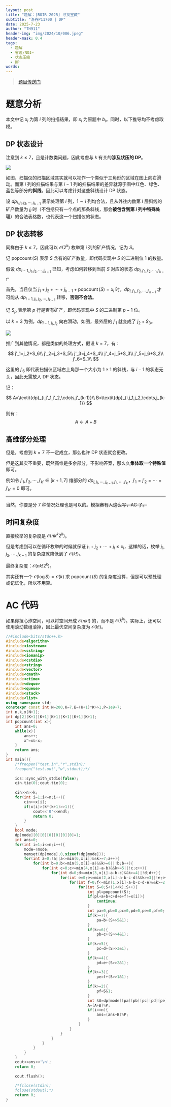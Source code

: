 ```yaml
---
layout: post
title: "题解：[ROIR 2025] 寻找宝藏"
subtitle: "洛谷P11700 | DP"
date: 2025-7-23
author: "TH911"
header-img: "img/2024/10/006.jpeg"
header-mask: 0.4
tags:
  - 题解
  - 省选/NOI−
  - 状态压缩
  - DP
words:
---
```


> [题目传送门](https://www.luogu.com.cn/problem/P11700)

# 题意分析

本文中记 $x_i$ 为第 $i$ 列的扫描结果，即 $x_i$ 为原题中 $b_i$。同时，以下推导均不考虑取模。

## DP 状态设计

注意到 $k\leq7$，且是计数类问题，因此考虑与 $k$ 有关的**涉及状压的 DP**。

![](/img/2025/07/008.png)

如图，扫描仪的扫描区域其实就可以视作一个类似于三角形的区域在图上向右滑动。而第 $i$ 列的扫描结果与第 $i-1$ 列的扫描结果的差异就源于图中红色、绿色、蓝色等部分的**斜线**。因此可以考虑针对这些斜线设计 DP 状态。

设 $\textit{dp}_{i,j_1,j_2,\cdots,j_{k-1}}$ 表示处理第 $i$ 列，$1\sim i$ 列均合法，且从外往内数第 $l$ 层斜线的矿产数量为 $j_l$ 时（不包括只有一个点的那条斜线，那会**被包含到第 $i$ 列中特殊处理**）的合法表格数，也代表这一个扫描仪的状态。

## DP 状态转移

同样由于 $k\leq7$，因此可以 $\mathcal O\left(2^k\right)$ 枚举第 $i$ 列的矿产情况，记为 $S$。

记 $\operatorname{popcount}(S)$ 表示 $S$ 含有的矿产数量，即代码实现中 $S$ 的二进制位 $1$ 的数量。

假设 $\textit{dp}_{i-1,j_1,j_2,\cdots,j_{k-1}}$ 已知，考虑如何转移到当前 $S$ 对应的状态 $\textit{dp}_{i,j'_1,j'_2,\cdots,j'_{k-1}}$。

首先，当且仅当 $j_1+j_2+\cdots+j_{k-1}+\operatorname{popcount}(S)=x_i$ 时，$\textit{dp}_{i,j'_1,j'_2,\cdots,j'_{k-1}}$ 才可能从 $\textit{dp}_{i-1,j_1,j_2,\cdots,j_{k-1}}$ 转移，**否则不合法**。

记 $S_p$ 表示第 $p$ 行是否有矿产，即代码实现中 $S$ 的二进制第 $p-1$ 位。

以 $k=3$ 为例，$\textit{dp}_{i-1,j_1,j_2}$ 向右滑动，如图，最外层的 $j'_1$ 就变成了 $j_2+S_3$。

![](/img/2025/07/009.png)

推广到其他情况，都是类似的处理方式，假设 $k=7$，有：

$$
j'_1=j_2+S_6\\
j'_2=j_3+S_5\\
j'_3=j_4+S_4\\
j'_4=j_5+S_3\\
j'_5=j_6+S_2\\
j'_6=S_1\\
$$

这里的 $j'_6$ 即代表扫描仪区域右上角那一个大小为 $1\times1$ 的斜线，与 $i-1$ 的状态无关，因此无需放入 DP 状态。

记：

$$
A=\textit{dp}_{i,j'_1,j'_2,\cdots,j'_{k-1}}\\
B=\textit{dp}_{i,j_1,j_2,\cdots,j_{k-1}}
$$


则有：
$$
A\leftarrow A+B
$$

## 高维部分处理

但是，考虑到 $k=7$ 不一定成立，那么也许 DP 状态就会更改。

但是这其实不重要，既然高维是多余部分，不影响答案，那么久**集体取一个特殊值**即可。

例如令 $j'_1,j'_2,\cdots,j'_{k'}\in [k+1,7]$ 维部分的 $dp_{i,j_1,\cdots,j_{k-1},j'_1,\cdots,j'_{k'}}$，$j'_1=j'_2=\cdots=j'_{k'}=0$ 即可。

***

当然，你要是分 $7$ 种情况处理也是可以的。~~模拟赛有人这么写，AC 了。~~

## 时间复杂度

直接枚举的复杂度是 $\mathcal O\left(nk^k2^k\right)$。

但是考虑到可以在循环枚举的时候就保证 $j_1+j_2+\cdots+j_l\leq x_i$，这样的话，枚举 $j_1,j_2,\cdots,j_{k-1}$ 的复杂度就降低到了 $\mathcal O(k!)$。

最终复杂度：$\mathcal O\left(nk!2^k\right)$。

其实还有一个 $\mathcal O\left(\log S\right)=\mathcal O(k)$ 求 $\operatorname{popcount}(S)$ 的复杂度没算，但是可以预处理或记忆化，所以不用算。

# AC 代码

如果你担心炸空间，可以将空间开成 $\mathcal O(nk!)$ 的，而不是 $\mathcal O\left(k^k\right)$。实际上，还可以使用滚动数组滚掉，因此最优空间复杂度为 $\mathcal O(k!)$。

```cpp
//#include<bits/stdc++.h>
#include<algorithm> 
#include<iostream>
#include<cstring>
#include<iomanip>
#include<cstdio>
#include<string>
#include<vector>
#include<cmath>
#include<ctime>
#include<deque>
#include<queue>
#include<stack>
#include<list>
using namespace std;
constexpr const int N=200,K=7,B=(K+1)*K>>1,P=1e9+7;
int n,k,x[N+1];
int dp[2][K+1][K+1][K+1][K+1][K+1][K+1];
int popcount(int x){
	int ans=0;
	while(x){
		ans++;
		x^=x&-x;
	}
	return ans;
}
int main(){
	/*freopen("test.in","r",stdin);
	freopen("test.out","w",stdout);*/
	
	ios::sync_with_stdio(false);
	cin.tie(0);cout.tie(0);
	
	cin>>n>>k;
	for(int i=1;i<=n;i++){
		cin>>x[i];
		if(x[i]>(k*(k+1)>>1)){
			cout<<'0'<<endl;
			return 0;
		}
	}
	bool mode;
	dp[mode][0][0][0][0][0][0]=1;
	int ans=0;
	for(int i=1;i<=n;i++){
		mode=!mode;
		memset(dp[mode],0,sizeof(dp[mode]));
		for(int a=0;!a||a<=min(6,x[i])&&k>=7;a++){
			for(int b=0;b<=min(5,x[i]-a)&&k>=6||!b;b++){
				for(int c=0;c<=min(4,x[i]-a-b)&&k>=5||!c;c++){
					for(int d=0;d<=min(3,x[i]-a-b-c)&&k>=4||!d;d++){
						for(int e=0;e<=min(2,x[i]-a-b-c-d)&&k>=3||!e;e++){
							for(int f=0;f<=min(1,x[i]-a-b-c-d-e)&&k>=2||!f;f++){
								for(int S=0;S<(1<<k);S++){
									int pl=popcount(S);
									if(pl+a+b+c+d+e+f!=x[i]){
										continue;
									}
									int pa=0,pb=0,pc=0,pd=0,pe=0,pf=0;
									if(k>=7){
										pa=b+(S>>5&1);
									}
									if(k>=6){
										pb=c+(S>>4&1);
									}
									if(k>=5){
										pc=d+(S>>3&1);
									}
									if(k>=4){
										pd=e+(S>>2&1);
									}
									if(k>=3){
										pe=f+(S>>1&1);
									}
									if(k>=2){
										pf=S&1;
									}
									int &A=dp[mode][pa][pb][pc][pd][pe][pf],&B=dp[!mode][a][b][c][d][e][f];
									A=(A+B)%P;
									if(i==n){
										ans=(ans+B)%P;
									} 
								}
							}
						}
					}
				}
			}
		}
	}
	cout<<ans<<'\n';
	return 0;
	
	cout.flush();
	
	/*fclose(stdin);
	fclose(stdout);*/
	return 0;
}
```